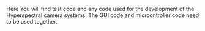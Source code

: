 Here You will find test code and any code used for the development of the Hyperspectral camera systems. The GUI code and micrcontroller code need to be used together. 
